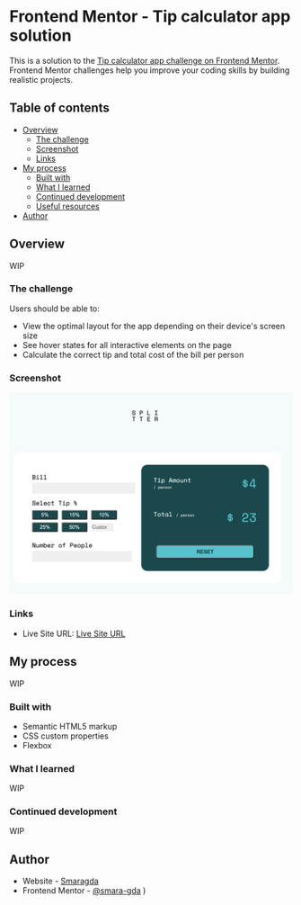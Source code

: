 # Frontend Mentor - Tip calculator app solution

This is a solution to the
[Tip calculator app challenge on Frontend Mentor](https://www.frontendmentor.io/challenges/tip-calculator-app-ugJNGbJUX).
Frontend Mentor challenges help you improve your coding skills by building
realistic projects.

## Table of contents

- [Overview](#overview)
  - [The challenge](#the-challenge)
  - [Screenshot](#screenshot)
  - [Links](#links)
- [My process](#my-process)
  - [Built with](#built-with)
  - [What I learned](#what-i-learned)
  - [Continued development](#continued-development)
  - [Useful resources](#useful-resources)
- [Author](#author)

## Overview

WIP

### The challenge

Users should be able to:

- View the optimal layout for the app depending on their device's screen size
- See hover states for all interactive elements on the page
- Calculate the correct tip and total cost of the bill per person

### Screenshot

![Screenshot](./images/Screenshot.png)

### Links

<!-- - Solution URL: [Add solution URL here](https://your-solution-url.com) -->

- Live Site URL: [Live Site URL](https://tip-calculator-sma.netlify.app/)

## My process

WIP

### Built with

- Semantic HTML5 markup
- CSS custom properties
- Flexbox

### What I learned

WIP

### Continued development

WIP

## Author

- Website - [Smaragda](https://github.com/smara-gda)
- Frontend Mentor -
  [@smara-gda](https://www.frontendmentor.io/profile/smara-gda) )
